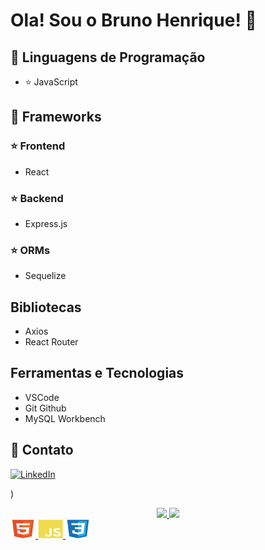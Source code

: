 # Ola! Sou o Bruno Henrique! 🚀<br>

## 🌌 Linguagens de Programação
- ⭐ JavaScript

## 🌌 Frameworks
### ⭐ Frontend
- React

### ⭐ Backend
- Express.js

### ⭐ ORMs
- Sequelize

## Bibliotecas
- Axios
- React Router

## Ferramentas e Tecnologias
- VSCode
- Git Github
- MySQL Workbench

## 🌌 Contato
[![LinkedIn](https://img.shields.io/badge/LinkedIn-000?style=for-the-badge&logo=linkedin&logoColor=white)](https://www.linkedin.com/in/brunohenriquedev)


)
<div align="center">

  <a href="https://github.com/BrunoHAS">

  <img height="180em" src="https://github-readme-stats.vercel.app/api?username=brunohenrique2&show_icons=true&theme=dracula&include_all_commits=true&count_private=true"/>

  <img height="180em" src="https://github-readme-stats.vercel.app/api/top-langs/?username=brunohenrique2&layout=compact&langs_count=7&theme=dracula"/>

</div>

<div>
  
  <img text-align="center" alt="Rafa-HTML" height="30" width="40" src="https://raw.githubusercontent.com/devicons/devicon/master/icons/html5/html5-original.svg">
  <img text-align="center" alt="Rafa-Js" height="30" width="40" src="https://raw.githubusercontent.com/devicons/devicon/master/icons/javascript/javascript-plain.svg">
  <img text-align="center" alt="Rafa-CSS" height="30" width="40" src="https://raw.githubusercontent.com/devicons/devicon/master/icons/css3/css3-original.svg">       
          
</div>
